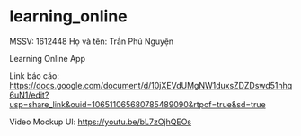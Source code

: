 # learning_online

MSSV: 1612448
Họ và tên: Trần Phú Nguyện

Learning Online App

Link báo cáo: https://docs.google.com/document/d/10jXEVdUMgNW1duxsZDZDswd51nhq6uN1/edit?usp=share_link&ouid=106511065680785489090&rtpof=true&sd=true

Video Mockup UI: https://youtu.be/bL7zOjhQEOs

